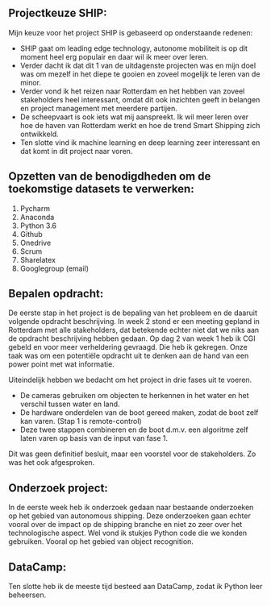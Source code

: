 ## Projectkeuze SHIP:

Mijn keuze voor het project SHIP is gebaseerd op onderstaande redenen:
- SHIP gaat om leading edge technology, autonome mobiliteit is op dit moment heel erg populair en daar wil
ik meer over leren. 
- Verder dacht ik dat dit 1 van de uitdagenste projecten was en mijn doel was om mezelf in het 
diepe te gooien en zoveel mogelijk te leren van de minor. 
- Verder vond ik het reizen naar Rotterdam en het hebben van zoveel stakeholders heel interessant,
omdat dit ook inzichten geeft in belangen en project management met meerdere partijen.
- De scheepvaart is ook iets wat mij aanspreekt. Ik wil meer leren over hoe de haven van 
Rotterdam werkt en hoe de trend Smart Shipping zich ontwikkeld.
- Ten slotte vind ik machine learning en deep learning zeer interessant en dat komt in dit project
naar voren. 

## Opzetten van de benodigdheden om de toekomstige datasets te verwerken:
1. Pycharm
2. Anaconda
3. Python 3.6
4. Github
5. Onedrive
6. Scrum
7. Sharelatex
8. Googlegroup (email)


## Bepalen opdracht:

De eerste stap in het project is de bepaling van het probleem en de daaruit volgende opdracht
beschrijving. In week 2 stond er een meeting gepland in Rotterdam met alle stakeholders, dat betekende
echter niet dat we niks aan de opdracht beschrijving hebben gedaan.
Op dag 2 van week 1 heb ik CGI gebeld en voor meer verheldering gevraagd. Die heb ik gekregen.
Onze taak was om een potentiële opdracht uit te denken aan de hand van een power point met wat
informatie.

Uiteindelijk hebben we bedacht om het project in drie fases uit te voeren.
- De cameras gebruiken om objecten te herkennen in het water en het verschil tussen water en land.
- De hardware onderdelen van de boot gereed maken, zodat de boot zelf kan varen. (Stap 1 is remote-control)
- Deze twee stappen combineren en de boot d.m.v. een algoritme zelf laten varen op basis van de input
van fase 1.

Dit was geen definitief besluit, maar een voorstel voor de stakeholders. Zo was het ook afgesproken.

## Onderzoek project:

In de eerste week heb ik onderzoek gedaan naar bestaande onderzoeken op het gebied van autonomous
shipping. Deze onderzoeken gaan echter vooral over de impact op de shipping branche en niet zo zeer
over het technologische aspect. Wel vond ik stukjes Python code die we konden gebruiken.
Vooral op het gebied van object recognition.

## DataCamp:
Ten slotte heb ik de meeste tijd besteed aan DataCamp, zodat ik Python leer beheersen. 